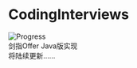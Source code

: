 # CodingInterviews

![Progress](http://progressed.io/bar/33?title=done)
</br>
剑指Offer Java版实现
</br>
将陆续更新……

